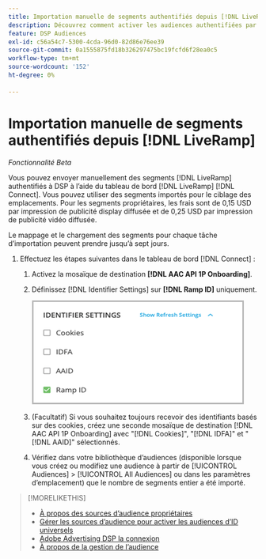 ```yaml
---
title: Importation manuelle de segments authentifiés depuis [!DNL LiveRamp]
description: Découvrez comment activer les audiences authentifiées par l’intermédiaire de  [!DNL LiveRamp].
feature: DSP Audiences
exl-id: c56a54c7-5300-4cda-96d0-82d86e76ee39
source-git-commit: 0a1555875fd18b326297475bc19fcfd6f28ea0c5
workflow-type: tm+mt
source-wordcount: '152'
ht-degree: 0%

---
```


# Importation manuelle de segments authentifiés depuis [!DNL LiveRamp]

*Fonctionnalité Beta*

Vous pouvez envoyer manuellement des segments [!DNL LiveRamp] authentifiés à DSP à l’aide du tableau de bord [!DNL LiveRamp] [!DNL Connect]. Vous pouvez utiliser des segments importés pour le ciblage des emplacements. Pour les segments propriétaires, les frais sont de 0,15 USD par impression de publicité display diffusée et de 0,25 USD par impression de publicité vidéo diffusée.

Le mappage et le chargement des segments pour chaque tâche d’importation peuvent prendre jusqu’à sept jours.

<!--Is this first step relevant for this process?

1. For measurement using [[!DNL Adobe] [!DNL Analytics for Advertising]](/help/integrations/analytics/overview.md):

   1. Complete all [prerequisites for implementing [!DNL Analytics for Advertising]](/help/integrations/analytics/prerequisites.md) and make sure that the [AMO ID and EF ID](/help/integrations/analytics/ids.md) are being populated in your tracking URLs.
   
   1. [Maybe just add a param to existing tag] Deploy a second JavaScript tag for [!DNL RampIDs] on your webpages to match onsite events to ad impressions. Contact your Adobe Account Team to get the tag and instructions for where to implement it.

 -->

1. Effectuez les étapes suivantes dans le tableau de bord [!DNL Connect] :

   1. Activez la mosaïque de destination **[!DNL AAC API 1P Onboarding]**.

   1. Définissez [!DNL Identifier Settings] sur **[!DNL Ramp ID]** uniquement.

      ![Paramètres d’identifiant](/help/dsp/assets/liveramp-tile-settings.png)

   1. (Facultatif) Si vous souhaitez toujours recevoir des identifiants basés sur des cookies, créez une seconde mosaïque de destination [!DNL AAC API 1P Onboarding] avec &quot;[!DNL Cookies]&quot;, &quot;[!DNL IDFA]&quot; et &quot;[!DNL AAID]&quot; sélectionnés.

   1. Vérifiez dans votre bibliothèque d’audiences (disponible lorsque vous créez ou modifiez une audience à partir de [!UICONTROL Audiences] > [!UICONTROL All Audiences] ou dans les paramètres d’emplacement) que le nombre de segments entier a été importé.

>[!MORELIKETHIS]
>
>* [À propos des sources d’audience propriétaires](source-about.md)
>* [Gérer les sources d’audience pour activer les audiences d’ID universels](source-manage.md)
>* [Adobe Advertising DSP la connexion](https://experienceleague.adobe.com/docs/experience-platform/destinations/catalog/advertising/adobe-advertising-cloud-connection.html)
>* [À propos de la gestion de l’audience](/help/dsp/audiences/audience-about.md)

